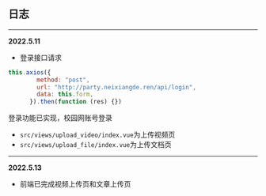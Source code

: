 ## 日志

------



**2022.5.11**

- 登录接口请求

```js
this.axios({
        method: "post",
        url: "http://party.neixiangde.ren/api/login",
        data: this.form,
      }).then(function (res) {})
```

登录功能已实现，校园网账号登录

- `src/views/upload_video/index.vue`为上传视频页
- `src/views/upload_file/index.vue`为上传文档页

------

**2022.5.13** 

- 前端已完成视频上传页和文章上传页
